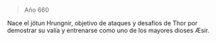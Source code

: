 > Año 660

Nace el jötun Hrungnir, objetivo de ataques y desafíos de Thor por demostrar su valía y entrenarse como uno de los mayores dioses Æsir.